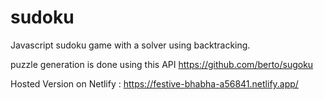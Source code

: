 # sudoku

Javascript sudoku game with a solver using backtracking.

puzzle generation is done using this API https://github.com/berto/sugoku

Hosted Version on Netlify : https://festive-bhabha-a56841.netlify.app/
